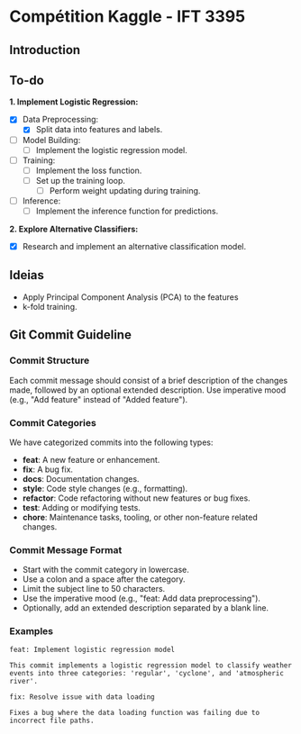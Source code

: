 # Compétition Kaggle - IFT 3395

## Introduction

## To-do 
**1. Implement Logistic Regression:**
   - [x] Data Preprocessing:
     - [x] Split data into features and labels.
   - [ ] Model Building:
     - [ ] Implement the logistic regression model.
   - [ ] Training:
     - [ ] Implement the loss function.
     - [ ] Set up the training loop.
       - [ ] Perform weight updating during training.
   - [ ] Inference:
     - [ ] Implement the inference function for predictions.

**2. Explore Alternative Classifiers:**
   - [x] Research and implement an alternative classification model.

## Ideias 
- Apply Principal Component Analysis (PCA) to the features
- k-fold training. 

## Git Commit Guideline

### Commit Structure
Each commit message should consist of a brief description of the changes made, followed by an optional extended description. Use imperative mood (e.g., "Add feature" instead of "Added feature").

### Commit Categories
We have categorized commits into the following types:

- **feat**: A new feature or enhancement.
- **fix**: A bug fix.
- **docs**: Documentation changes.
- **style**: Code style changes (e.g., formatting).
- **refactor**: Code refactoring without new features or bug fixes.
- **test**: Adding or modifying tests.
- **chore**: Maintenance tasks, tooling, or other non-feature related changes.

### Commit Message Format
- Start with the commit category in lowercase.
- Use a colon and a space after the category.
- Limit the subject line to 50 characters.
- Use the imperative mood (e.g., "feat: Add data preprocessing").
- Optionally, add an extended description separated by a blank line.

### Examples
```plaintext
feat: Implement logistic regression model

This commit implements a logistic regression model to classify weather events into three categories: 'regular', 'cyclone', and 'atmospheric river'.
```

```plaintext 
fix: Resolve issue with data loading

Fixes a bug where the data loading function was failing due to incorrect file paths.
```
